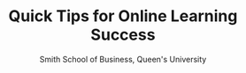 ---
title: Quick Tips for Online Learning Success
author: Smith School of Business, Queen's University 
cover: /project/online_learning_success.png
tags:
  - session1
external_link: "/files/Online_Learning_Tips.pdf"
---